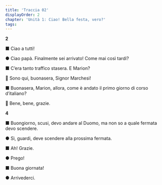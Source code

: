 ```yaml
---
title: 'Traccia 02'
displayOrder: 2
chapter: 'Unità 1: Ciao! Bella festa, vero?'
tags:
---
```


**2**

■ Ciao a tutti!

● Ciao papà. Finalmente sei arrivato! Come mai così tardi?

■ C’era tanto traffico stasera. E Marion?

 Sono qui, buonasera, Signor Marchesi!

■ Buonasera, Marion, allora, come è andato il primo giorno di corso d’italiano?

 Bene, bene, grazie.

**4**

■ Buongiorno, scusi, devo andare al Duomo, ma non so a quale fermata devo scendere.

● Sì, guardi, deve scendere alla prossima fermata.

■ Ah! Grazie.

● Prego!

■ Buona giornata!

● Arrivederci.
